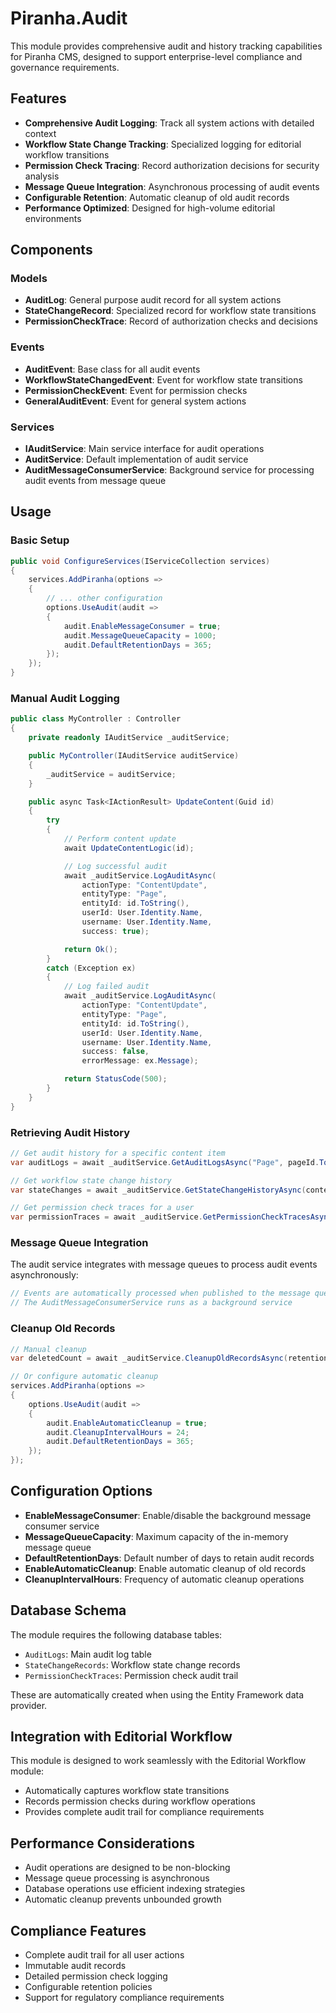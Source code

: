 # Piranha.Audit

This module provides comprehensive audit and history tracking capabilities for Piranha CMS, designed to support enterprise-level compliance and governance requirements.

## Features

- **Comprehensive Audit Logging**: Track all system actions with detailed context
- **Workflow State Change Tracking**: Specialized logging for editorial workflow transitions
- **Permission Check Tracing**: Record authorization decisions for security analysis
- **Message Queue Integration**: Asynchronous processing of audit events
- **Configurable Retention**: Automatic cleanup of old audit records
- **Performance Optimized**: Designed for high-volume editorial environments

## Components

### Models

- **AuditLog**: General purpose audit record for all system actions
- **StateChangeRecord**: Specialized record for workflow state transitions
- **PermissionCheckTrace**: Record of authorization checks and decisions

### Events

- **AuditEvent**: Base class for all audit events
- **WorkflowStateChangedEvent**: Event for workflow state transitions
- **PermissionCheckEvent**: Event for permission checks
- **GeneralAuditEvent**: Event for general system actions

### Services

- **IAuditService**: Main service interface for audit operations
- **AuditService**: Default implementation of audit service
- **AuditMessageConsumerService**: Background service for processing audit events from message queue

## Usage

### Basic Setup

```csharp
public void ConfigureServices(IServiceCollection services)
{
    services.AddPiranha(options =>
    {
        // ... other configuration
        options.UseAudit(audit =>
        {
            audit.EnableMessageConsumer = true;
            audit.MessageQueueCapacity = 1000;
            audit.DefaultRetentionDays = 365;
        });
    });
}
```

### Manual Audit Logging

```csharp
public class MyController : Controller
{
    private readonly IAuditService _auditService;

    public MyController(IAuditService auditService)
    {
        _auditService = auditService;
    }

    public async Task<IActionResult> UpdateContent(Guid id)
    {
        try
        {
            // Perform content update
            await UpdateContentLogic(id);

            // Log successful audit
            await _auditService.LogAuditAsync(
                actionType: "ContentUpdate",
                entityType: "Page",
                entityId: id.ToString(),
                userId: User.Identity.Name,
                username: User.Identity.Name,
                success: true);

            return Ok();
        }
        catch (Exception ex)
        {
            // Log failed audit
            await _auditService.LogAuditAsync(
                actionType: "ContentUpdate",
                entityType: "Page",
                entityId: id.ToString(),
                userId: User.Identity.Name,
                username: User.Identity.Name,
                success: false,
                errorMessage: ex.Message);

            return StatusCode(500);
        }
    }
}
```

### Retrieving Audit History

```csharp
// Get audit history for a specific content item
var auditLogs = await _auditService.GetAuditLogsAsync("Page", pageId.ToString());

// Get workflow state change history
var stateChanges = await _auditService.GetStateChangeHistoryAsync(contentId);

// Get permission check traces for a user
var permissionTraces = await _auditService.GetPermissionCheckTracesAsync(userId);
```

### Message Queue Integration

The audit service integrates with message queues to process audit events asynchronously:

```csharp
// Events are automatically processed when published to the message queue
// The AuditMessageConsumerService runs as a background service
```

### Cleanup Old Records

```csharp
// Manual cleanup
var deletedCount = await _auditService.CleanupOldRecordsAsync(retentionDays: 365);

// Or configure automatic cleanup
services.AddPiranha(options =>
{
    options.UseAudit(audit =>
    {
        audit.EnableAutomaticCleanup = true;
        audit.CleanupIntervalHours = 24;
        audit.DefaultRetentionDays = 365;
    });
});
```

## Configuration Options

- **EnableMessageConsumer**: Enable/disable the background message consumer service
- **MessageQueueCapacity**: Maximum capacity of the in-memory message queue
- **DefaultRetentionDays**: Default number of days to retain audit records
- **EnableAutomaticCleanup**: Enable automatic cleanup of old records
- **CleanupIntervalHours**: Frequency of automatic cleanup operations

## Database Schema

The module requires the following database tables:

- `AuditLogs`: Main audit log table
- `StateChangeRecords`: Workflow state change records
- `PermissionCheckTraces`: Permission check audit trail

These are automatically created when using the Entity Framework data provider.

## Integration with Editorial Workflow

This module is designed to work seamlessly with the Editorial Workflow module:

- Automatically captures workflow state transitions
- Records permission checks during workflow operations
- Provides complete audit trail for compliance requirements

## Performance Considerations

- Audit operations are designed to be non-blocking
- Message queue processing is asynchronous
- Database operations use efficient indexing strategies
- Automatic cleanup prevents unbounded growth

## Compliance Features

- Complete audit trail for all user actions
- Immutable audit records
- Detailed permission check logging
- Configurable retention policies
- Support for regulatory compliance requirements
